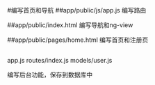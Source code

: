 #编写首页和导航
##app/public/js/app.js
编写路由

##app/public/index.html
编写导航和ng-view

##app/public/pages/home.html
编写首页和注册页

##
app.js
routes/index.js
models/user.js

编写后台功能，保存到数据库中




